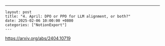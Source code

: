 ---
    layout: post
    title: "4. April: DPO or PPO for LLM alignment, or both?"
    date: 2025-02-06 10:00:00 +0800
    categories: ["NotionExport"]
    ---
    
https://arxiv.org/abs/2404.10719

